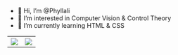 - 👋 Hi, I’m @Phyllali
- 👀 I’m interested in Computer Vision & Control Theory
- 🌱 I’m currently learning HTML & CSS

<table>
  <tr>
    <th>
      <img src="https://github-readme-stats.vercel.app/api?username=phyllali&show_icons=true&count_private=true&include_all_commits=true&hide_border=true&layout=compact" align="center" />
    </th>
    <th>
      <img src="https://github-readme-stats.vercel.app/api/top-langs/?username=phyllali&layout=compact&hide_border=true&langs_count=8" align="center" />
    </th>
  </tr>
</table>
